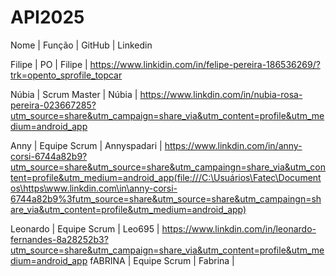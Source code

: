 # API2025

Nome | Função | GitHub | Linkedin

Filipe | PO | Filipe | https://www.linkidin.com/in/felipe-pereira-186536269/?trk=opento_sprofile_topcar

Núbia | Scrum Master | Núbia | https://www.linkdin.com/in/nubia-rosa-pereira-023667285?utm_source=share&utm_campaign=share_via&utm_content=profile&utm_medium=android_app

Anny | Equipe Scrum | Annyspadari | https://www.linkdin.com/in/anny-corsi-6744a82b9?utm_source=share&utm_source=share&utm_campaingn=share_via&utm_content=profile&utm_medium=android_app(file:///C:\Usuários\Fatec\Documentos\https\www.linkdin.com\in\anny-corsi-6744a82b9%3futm_source=share&utm_source=share&utm_campaingn=share_via&utm_content=profile&utm_medium=android_app)

Leonardo | Equipe Scrum | Leo695 | https://www.linkdin.com/in/leonardo-fernandes-8a28252b3?utm_source=share&utm_campaign=share_via&utm_content=profile&utm_medium=android_app
fABRINA | Equipe Scrum | Fabrina | 

